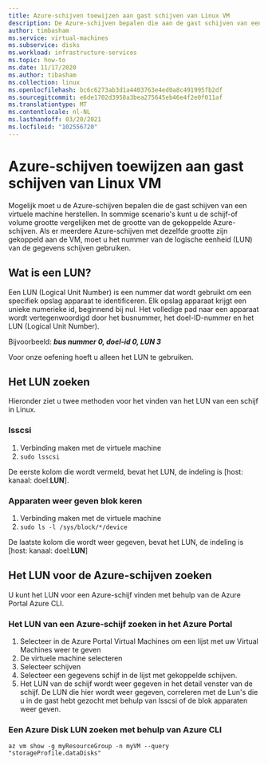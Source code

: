 ```yaml
---
title: Azure-schijven toewijzen aan gast schijven van Linux VM
description: De Azure-schijven bepalen die aan de gast schijven van een virtuele Linux-machine.
author: timbasham
ms.service: virtual-machines
ms.subservice: disks
ms.workload: infrastructure-services
ms.topic: how-to
ms.date: 11/17/2020
ms.author: tibasham
ms.collection: linux
ms.openlocfilehash: bc6c6273ab3d1a4403763e4ed0a8c491995fb2df
ms.sourcegitcommit: e6de1702d3958a3bea275645eb46e4f2e0f011af
ms.translationtype: MT
ms.contentlocale: nl-NL
ms.lasthandoff: 03/20/2021
ms.locfileid: "102556720"
---
```

# <a name="how-to-map-azure-disks-to-linux-vm-guest-disks"></a>Azure-schijven toewijzen aan gast schijven van Linux VM

Mogelijk moet u de Azure-schijven bepalen die de gast schijven van een virtuele machine herstellen. In sommige scenario's kunt u de schijf-of volume grootte vergelijken met de grootte van de gekoppelde Azure-schijven. Als er meerdere Azure-schijven met dezelfde grootte zijn gekoppeld aan de VM, moet u het nummer van de logische eenheid (LUN) van de gegevens schijven gebruiken. 

## <a name="what-is-a-lun"></a>Wat is een LUN?

Een LUN (Logical Unit Number) is een nummer dat wordt gebruikt om een specifiek opslag apparaat te identificeren. Elk opslag apparaat krijgt een unieke numerieke id, beginnend bij nul. Het volledige pad naar een apparaat wordt vertegenwoordigd door het busnummer, het doel-ID-nummer en het LUN (Logical Unit Number). 

Bijvoorbeeld: ***bus nummer 0, doel-id 0, LUN 3***

Voor onze oefening hoeft u alleen het LUN te gebruiken.

## <a name="finding-the-lun"></a>Het LUN zoeken

Hieronder ziet u twee methoden voor het vinden van het LUN van een schijf in Linux.

### <a name="lsscsi"></a>lsscsi

1. Verbinding maken met de virtuele machine
1. `sudo lsscsi`

De eerste kolom die wordt vermeld, bevat het LUN, de indeling is [host: kanaal: doel:**LUN**].

### <a name="listing-block-devices"></a>Apparaten weer geven blok keren

1. Verbinding maken met de virtuele machine
1. `sudo ls -l /sys/block/*/device`

De laatste kolom die wordt weer gegeven, bevat het LUN, de indeling is [host: kanaal: doel:**LUN**]

## <a name="finding-the-lun-for-the-azure-disks"></a>Het LUN voor de Azure-schijven zoeken

U kunt het LUN voor een Azure-schijf vinden met behulp van de Azure Portal Azure CLI.

### <a name="finding-an-azure-disks-lun-in-the-azure-portal"></a>Het LUN van een Azure-schijf zoeken in het Azure Portal

1. Selecteer in de Azure Portal Virtual Machines om een lijst met uw Virtual Machines weer te geven
1. De virtuele machine selecteren
1. Selecteer schijven
1. Selecteer een gegevens schijf in de lijst met gekoppelde schijven.
1. Het LUN van de schijf wordt weer gegeven in het detail venster van de schijf. De LUN die hier wordt weer gegeven, correleren met de Lun's die u in de gast hebt gezocht met behulp van lsscsi of de blok apparaten weer geven.

### <a name="finding-an-azure-disks-lun-using-azure-cli"></a>Een Azure Disk LUN zoeken met behulp van Azure CLI

```azurecli-interactive
az vm show -g myResourceGroup -n myVM --query "storageProfile.dataDisks"
```
